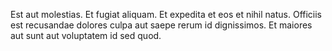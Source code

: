 Est aut molestias. Et fugiat aliquam. Et expedita et eos et nihil natus. Officiis est recusandae dolores culpa aut saepe rerum id dignissimos. Et maiores aut sunt aut voluptatem id sed quod.